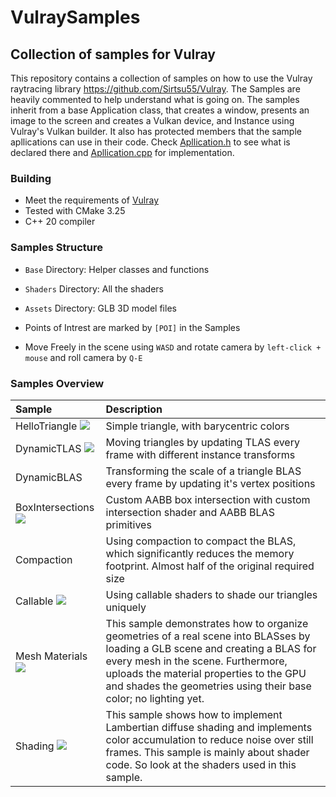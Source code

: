 # VulraySamples
## Collection of samples for Vulray

This repository contains a collection of samples on how to use the Vulray raytracing library 
https://github.com/Sirtsu55/Vulray. The Samples are heavily commented to help understand what is going on.
The samples inherit from a base Application class, that creates a window, presents an image to the screen and creates 
a Vulkan device, and Instance using Vulray's Vulkan builder. It also has protected members that 
the sample apllications can use in their code. Check [Apllication.h](https://github.com/Sirtsu55/VulraySamples/blob/master/Base/Application.h)
to see what is declared there and [Apllication.cpp](https://github.com/Sirtsu55/VulraySamples/blob/master/Base/Application.cpp) for implementation.

### Building
- Meet the requirements of [Vulray](https://github.com/Sirtsu55/Vulray)
- Tested with CMake 3.25
- C++ 20 compiler

### Samples Structure
- `Base` Directory: Helper classes and functions

- `Shaders` Directory: All the shaders 

- `Assets` Directory: GLB 3D model files

- Points of Intrest are marked by ```[POI]``` in the Samples

- Move Freely in the scene using `WASD` and rotate camera by `left-click + mouse` and roll camera by `Q-E`
### Samples Overview
| Sample		|  Description  |
|:----------	|:------------- |
| HelloTriangle <img src=https://user-images.githubusercontent.com/65868911/233778107-bcb63256-bec0-4502-895e-b8c23f61846d.png>| Simple triangle, with barycentric colors |
| DynamicTLAS  <img src=https://user-images.githubusercontent.com/65868911/233778012-5fe85298-39ac-4e98-95b8-7489657e76a2.png>| Moving triangles by updating TLAS every frame with different instance transforms |
| DynamicBLAS | Transforming the scale of a triangle BLAS every frame by updating it's vertex positions |
| BoxIntersections <img src=https://github.com/Sirtsu55/VulraySamples/assets/65868911/e1dba8a3-bf47-4315-ab60-72da16475c91> | Custom AABB box intersection with custom intersection shader and AABB BLAS primitives|
| Compaction | Using compaction to compact the BLAS, which significantly reduces the memory footprint. Almost half of the original required size |
| Callable <img src=https://github.com/Sirtsu55/VulraySamples/assets/65868911/64369c75-eb27-4ba1-ab10-8ce80f4e99c0>| Using callable shaders to shade our triangles uniquely |
| Mesh Materials <img src=https://user-images.githubusercontent.com/65868911/233778450-970dc17d-fa0e-42cc-8e20-f50312fdeb9d.png>| This sample demonstrates how to organize geometries of a real scene into BLASses by loading a GLB scene and creating a BLAS for every mesh in the scene. Furthermore, uploads the material properties to the GPU and shades the geometries using their base color; no lighting yet.|
| Shading	<img src=https://github.com/Sirtsu55/VulraySamples/assets/65868911/277e04f5-9a10-4c4e-8f42-043c7f4f74ba>| This sample shows how to implement Lambertian diffuse shading and implements color accumulation to reduce noise over still frames. This sample is mainly about shader code. So look at the shaders used in this sample. |

